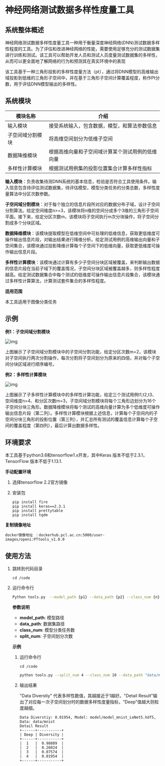 # 神经网络测试数据多样性度量工具

## 系统整体概述 

神经网络测试数据多样性度量工具一种用于衡量深度神经网络(DNN)测试数据多样性程度的工具。为了评估和改进神经网络的性能，需要使用足够充分的测试数据集进行训练和测试。该工具可以帮助开发人员和测试人员度量测试数据集的多样性，从而可以更全面地了解网络的行为和预测其在真实环境中的表现

该工具基于一种三角形投影的多样性度量方法（pt），通过将DNN模型的高维输出域投影到低维的三角形子空间中，并在基于三角形子空间计算覆盖程度，称作Pt分数，用于评估DNN模型输出的多样性。

## 系统模块

| 模块名称         | 介绍                                             |
| ---------------- | ------------------------------------------------ |
| 输入模块         | 接受系统输入，包含数据，模型，和算法参数信息     |
| 子空间域分割模块 | 将高维空间划分为低维子空间                       |
| 数据降维模块     | 根据高维向量和子空间域计算某个测试用例的低维向量 |
| 多样性计算模块   | 根据测试用例集的投影位置集合计算多样性指标       |

**输入模块**：负责收集待测DNN系统的基本信息，检验是否符合工具使用条件。输入信息包含待评估测试数据集，待评估模型，模型分类任务的分类总数，多样性度量算法中分区次数参数。

**子空间域分割模块**：对于每个独立的信息片段所对应的数据分布子域，设计子空间分割算法。给定空间维度n>=3，该模块将n维的空间分成多个3维的三角形子空间平面。接下来，给定分区次数m，该模块将子空间执行m次分块操作，将子空间分割成多个分块区域。

**数据降维模块**：该模块提取模型在低维空间中可处理的低维信息，获取更低维度可操作输出信息片段，对输出结果进行降维分析。给定测试用例的高维输出向量和子空间集合，该模块通过投影降维计算每个子空间下的低维向量，获取更低维度可操作输出信息片段。

**多样性计算模块**：该模块通过计算有多少子空间分块区域被覆盖，来判断输出数据的信息片段在当前子域下的覆盖情况，子空间分块区域被覆盖越多，则多样性程度越高。给定测试数据集合中每个测试的低维度可操作输出信息片段集合，该模块通过多样性计算算法，计算测试套件集合的多样性程度。

**适用范围**

本工具适用于图像分类任务

## 示例

**例1：子空间域分割模块**

![img](https://openi.pcl.ac.cn/niangao/PTtool/raw/branch/master/src/example1.png) 

上图展示了子空间域分割模块中的子空间分割功能，给定分区次数m=2，该模块对子空间执行两次分割操作，每次分割将子空间划分为原来的四倍，并对每个子空间分块区域进行顺序编号。

**例2：多样性计算模块**

![img](https://openi.pcl.ac.cn/niangao/PTtool/raw/branch/master/src/example2.jpg) 

上图展示了子多样性计算模块中的多样性计算功能，给定三个测试用例t1,t2,t3、空间维度n=4、和分区次数m=3，子空间域分割模块将每个三角形边划分为16个子空间分块三角形。数据降维模块将每个测试的高维向量计算为多个低维度可操作输出信息片段（第二列）。多样性计算模块根据上述信息，计算每个子空间内的子空间分块三角形的投影位置（第三列），并汇总所有测试的覆盖信息计算每个子空间的覆盖程度（第四列），最后计算出数据多样性。

## **环境要求**

本工具基于python3.6和tensorflow1.x开发，其中Keras 版本不低于2.3.1，TensorFlow 版本不低于1.13.1.

**手动配置环境**

1. 选择tensorflow 2.2官方镜像

2. 安装包

   ```
   pip install fire
   pip install keras==2.3.1
   pip install prettytable
   pip install tqdm
   ```

**复制镜像地址**

```
docker镜像地址 ：dockerhub.pcl.ac.cn:5000/user-images/openi:PTtools_v1.0.0
```

## 使用方法

1. 跳转到代码目录

   ```
   cd /code
   ```

2. 运行命令行

   ```bash
   Python tools.py  --model_path {p1} --data_path {p2} --class_num {n} --split_num {m}
   ```

   **参数说明**

   - **model_path**: 模型路径
   - **data_path**: 数据集路径
   - **class_num**: 模型分类任务数
   - **split_num**: 子空间划分次数

   **示例**

   1. 运行命令行

      ```
      cd /code
      ```

      ```bash
      python tools.py --split_num 4 --class_num 10 --data_path "data/mnist" --model_path "model/model_mnist_LeNet5.hdf5"
      ```

   2. 输出结果

      "Data Diverstiy" 代表多样性数值，其越接近于1越好。"Detail Result"输出了对应每一次子空间划分时的数据多样性度量指标，“Deep”值越大则粒度越细。

      ```
      Data Diverstiy: 0.01954, Model: model/model_mnist_LeNet5.hdf5, Data: data/mnist
      Detail Result
      +------+-----------+
      | Deep | Diversity |
      +------+-----------+
      |  1   |  0.98889  |
      |  2   |  0.26024  |
      |  3   |  0.07574  |
      |  4   |  0.01954  |
      +------+-----------+
      ```

   

 